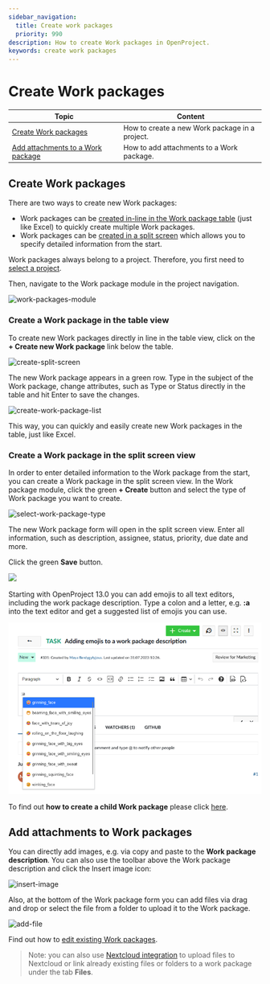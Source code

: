 ```yaml
---
sidebar_navigation:
  title: Create work packages
  priority: 990
description: How to create Work packages in OpenProject.
keywords: create work packages
---
```


# Create Work packages

| Topic                                                        | Content                                        |
| ------------------------------------------------------------ | ---------------------------------------------- |
| [Create Work packages](#create-work-packages)                | How to create a new Work package in a project. |
| [Add attachments to a Work package](#add-attachments-to-work-packages) | How to add attachments to a Work package.      |

## Create Work packages

There are two ways to create new Work packages:

- Work packages can be [created in-line in the Work package table](#create-a-work-package-in-the-table-view) (just like Excel) to quickly create multiple Work packages.
- Work packages can be [created in a split screen](#create-a-work-package-in-the-split-screen-view) which allows you to specify detailed information from the start.

Work packages always belong to a project. Therefore, you first need to [select a project](../../../getting-started/projects/#open-an-existing-project).

Then, navigate to the Work package module in the project navigation.

![work-packages-module](1566302949658.png)



### Create a Work package in the table view

To create new Work packages directly in line in the table view, click on the **+ Create new Work package** link below the table.

![create-split-screen](create-split-screen.png)

The new Work package appears in a green row. Type in the subject of the Work package, change attributes, such as Type or Status directly in the table and hit Enter to save the changes.

![create-work-package-list](1566303144875.png)

This way, you can quickly and easily create new Work packages in the table, just like Excel.

### Create a Work package in the split screen view

In order to enter detailed information to the Work package from the start, you can create a Work package in the split screen view. In the Work package module, click the green **+ Create** button and select the type of Work package you want to create.

![select-work-package-type](1566303633018.png)

The new Work package form will open in the split screen view. Enter all information, such as description, assignee, status, priority, due date and more.

Click the green **Save** button.

![](1566303947314.png)



Starting with OpenProject 13.0 you can add emojis to all text editors, including the work package description. Type a colon and a letter, e.g. **:a** into the text editor and get a suggested list of emojis you can use.

![openproject_user_guide_wp_description_emojis](openproject_user_guide_wp_description_emojis.png)

To find out **how to create a child Work package** please click [here](../work-package-relations-hierarchies/#add-a-child-work-package).



## Add attachments to Work packages

You can directly add images, e.g. via copy and paste to the **Work package description**. You can also use the toolbar above the Work package description and click the Insert image icon:

![insert-image](1566304978459.png)

Also, at the bottom of the Work package form you can add files via drag and drop or select the file from a folder to upload it to the Work package.

![add-file](1566305040178.png)

Find out how to [edit existing Work packages](../edit-work-package).

> Note: you can also use [Nextcloud integration](../../nextcloud-integration/#link-files-and-folders-to-work-packages) to upload files to Nextcloud or link already existing files or folders to a work package under the tab **Files**.
